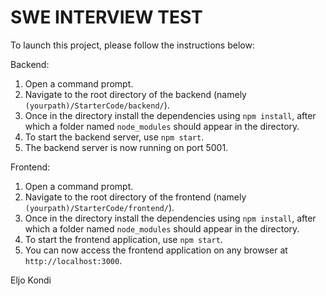# SWE INTERVIEW TEST 

To launch this project, please follow the instructions below:

Backend:

1. Open a command prompt.
2. Navigate to the root directory of the backend (namely `(yourpath)/StarterCode/backend/`).
3. Once in the directory install the dependencies using `npm install`, after which a folder named `node_modules` should appear in the directory.
4. To start the backend server, use `npm start`.
5. The backend server is now running on port 5001.

Frontend:

1. Open a command prompt.
2. Navigate to the root directory of the frontend (namely `(yourpath)/StarterCode/frontend/`).
3. Once in the directory install the dependencies using `npm install`, after which a folder named `node_modules` should appear in the directory.
4. To start the frontend application, use `npm start`.
5. You can now access the frontend application on any browser at `http://localhost:3000`.

Eljo Kondi
